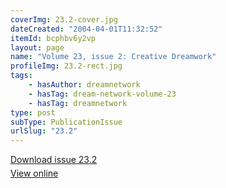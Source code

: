 ```yaml
---
coverImg: 23.2-cover.jpg
dateCreated: "2004-04-01T11:32:52"
itemId: bcphbv6y2vp
layout: page
name: "Volume 23, issue 2: Creative Dreamwork"
profileImg: 23.2-rect.jpg
tags:
    - hasAuthor: dreamnetwork
    - hasTag: dream-network-volume-23
    - hasTag: dreamnetwork
type: post
subType: PublicationIssue
urlSlug: "23.2"
---
```


<p style="margin-block-end: 5px; margin-block-start: 5px;"><a href="../files/pdfs/Volume_23/23.2_creativity.pdf" download="">Download issue 23.2</a></p><p style="margin-block-end: 5px; margin-block-start: 5px;"><a href="../files/pdfs/Volume_23/23.2_creativity.pdf">View online</a></p>
